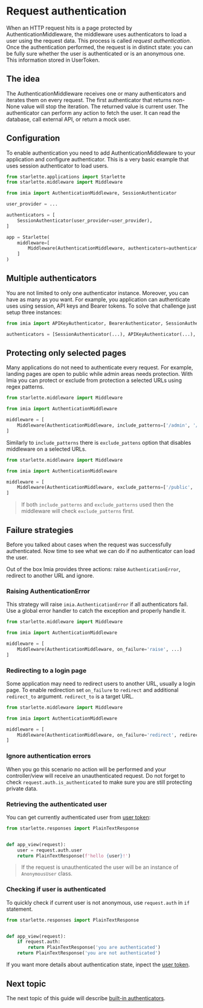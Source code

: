 # Request authentication

When an HTTP request hits is a page protected by AuthenticationMiddleware, the middleware uses authenticators to load a
user using the request data. This process is called _request authentication_. Once the authentication performed, the
request is in distinct state: you can be fully sure whether the user is authenticated or is an anonymous one. This
information stored in UserToken.

## The idea

The AuthenticationMiddleware receives one or many authenticators and iterates them on every request. The first
authenticator that returns non-None value will stop the iteration. The returned value is current user. The authenticator
can perform any action to fetch the user. It can read the database, call external API, or return a mock user.

## Configuration

To enable authentication you need to add AuthenticationMiddleware to your application and configure authenticator. This
is a very basic example that uses session authenticator to load users.

```python
from starlette.applications import Starlette
from starlette.middleware import Middleware

from imia import AuthenticationMiddleware, SessionAuthenticator

user_provider = ...

authenticators = [
    SessionAuthenticator(user_provider=user_provider),
]

app = Starlette(
    middleware=[
        Middleware(AuthenticationMiddleware, authenticators=authenticators),
    ]
)
```

## Multiple authenticators

You are not limited to only one authenticator instance. Moreover, you can have as many as you want. For example, you
application can authenticate uses using session, API keys and Bearer tokens. To solve that challenge just setup three
instances:

```python
from imia import APIKeyAuthenticator, BearerAuthenticator, SessionAuthenticator

authenticators = [SessionAuthenticator(...), APIKeyAuthenticator(...), BearerAuthenticator(...)]
```

## Protecting only selected pages

Many applications do not need to authenticate every request. For example, landing pages are open to public while admin
areas needs protection. With Imia you can protect or exclude from protection a selected URLs using regex patterns.

```python
from starlette.middleware import Middleware

from imia import AuthenticationMiddleware

middleware = [
    Middleware(AuthenticationMiddleware, include_patterns=['/admin', '/app'], ...)
]
```

Similarly to `include_patterns` there is `exclude_pattens` option that disables middleware on a selected URLs.

```python
from starlette.middleware import Middleware

from imia import AuthenticationMiddleware

middleware = [
    Middleware(AuthenticationMiddleware, exclude_patterns=['/public', '/static'], ...)
]
```

> If both `include_patterns` and `exclude_patterns` used then the middleware will check `exclude_patterns` first.

## Failure strategies

Before you talked about cases when the request was successfully authenticated. Now time to see what we can do if no
authenticator can load the user.

Out of the box Imia provides three actions: raise `AuthenticationError`, redirect to another URL and ignore.

### Raising AuthenticationError

This strategy will raise `imia.AuthenticationError` if all authenticators fail. Use a global error handler to catch the
exception and properly handle it.

```python
from starlette.middleware import Middleware

from imia import AuthenticationMiddleware

middleware = [
    Middleware(AuthenticationMiddleware, on_failure='raise', ...)
]
```

### Redirecting to a login page

Some application may need to redirect users to another URL, usually a login page. To enable redirection set `on_failure`
to `redirect` and additional `redirect_to` argument. `redirect_to` is a target URL.

```python
from starlette.middleware import Middleware

from imia import AuthenticationMiddleware

middleware = [
    Middleware(AuthenticationMiddleware, on_failure='redirect', redirect_to='/login', ...)
]
```

### Ignore authentication errors

When you go this scenario no action will be performed and your controller/view will receive an unauthenticated request.
Do not forget to check `request.auth.is_authenticated` to make sure you are still protecting private data.

### Retrieving the authenticated user

You can get currently authenticated user from [user token](user_token.md):

```python
from starlette.responses import PlainTextResponse


def app_view(request):
    user = request.auth.user
    return PlainTextResponse(f'hello {user}!')
```

> If the request is unauthenticated the user will be an instance of `AnonymousUser` class.

### Checking if user is authenticated

To quickly check if current user is not anonymous, use `request.auth` in `if` statement.

```python
from starlette.responses import PlainTextResponse


def app_view(request):
    if request.auth:
        return PlainTextResponse('you are authenticated')
    return PlainTextResponse('you are not authenticated')
```

If you want more details about authentication state, inpect the [user token](user_token.md).

## Next topic

The next topic of this guide will describe [built-in authenticators](authenticators.md).
